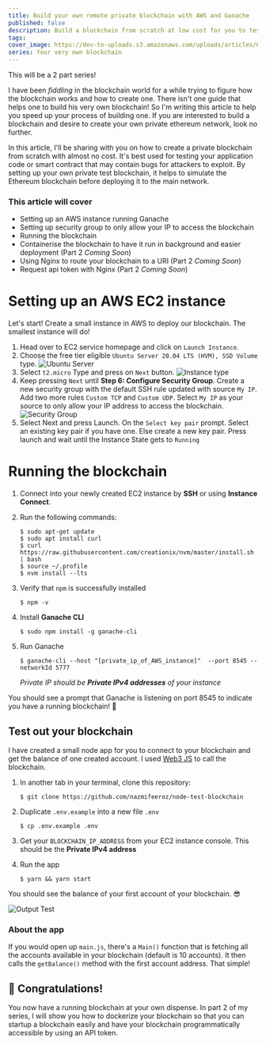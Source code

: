 ```yaml
---
title: Build your own remote private blockchain with AWS and Ganache
published: false
description: Build a blockchain from scratch at low cost for you to test for your development
tags:
cover_image: https://dev-to-uploads.s3.amazonaws.com/uploads/articles/6rjxsyts6q1zsamt31jl.jpg
series: Your very own blockchain
---
```


This will be a 2 part series!

I have been _fiddling_ in the blockchain world for a while trying to figure how the blockchain works and how to create one. There isn't one guide that helps one to build his very own blockchain! So I'm writing this article to help you speed up your process of building one. If you are interested to build a blockchain and desire to create your own private ethereum network, look no further.

In this article, I'll be sharing with you on how to create a private blockchain from scratch with almost no cost. It's best used for testing your application code or smart contract that may contain bugs for attackers to exploit. By setting up your own private test blockchain, it helps to simulate the Ethereum blockchain before deploying it to the main network.

### This article will cover

- Setting up an AWS instance running Ganache
- Setting up security group to only allow your IP to access the blockchain
- Running the blockchain
- Containerise the blockchain to have it run in background and easier deployment (Part 2 _Coming Soon_)
- Using Nginx to route your blockchain to a URI (Part 2 _Coming Soon_)
- Request api token with Nginx (Part 2 _Coming Soon_)

# Setting up an AWS EC2 instance

Let's start! Create a small instance in AWS to deploy our blockchain. The smallest instance will do!

1. Head over to EC2 service homepage and click on `Launch Instance`.
2. Choose the free tier eligible `Ubuntu Server 20.04 LTS (HVM), SSD Volume` type.
   ![Ubuntu Server](https://dev-to-uploads.s3.amazonaws.com/uploads/articles/ftcq7w65qoh26inut8q4.png)
3. Select `t2.micro` Type and press on `Next` button.
   ![Instance type](https://dev-to-uploads.s3.amazonaws.com/uploads/articles/jyzt0kiylsyd6gaain2t.png)
4. Keep pressing `Next` until **Step 6: Configure Security Group**. Create a new security group with the default SSH rule updated with source `My IP`. Add two more rules `Custom TCP` and `Custom UDP`. Select `My IP` as your source to only allow your IP address to access the blockchain.
   ![Security Group](https://dev-to-uploads.s3.amazonaws.com/uploads/articles/06j1fd05m6yjs2lwdfb5.png)
5. Select Next and press Launch. On the `Select key pair` prompt. Select an existing key pair if you have one. Else create a new key pair. Press launch and wait until the Instance State gets to `Running`

# Running the blockchain

1. Connect into your newly created EC2 instance by **SSH** or using **Instance Connect**.
2. Run the following commands:
    ```shell
    $ sudo apt-get update
    $ sudo apt install curl
    $ curl https://raw.githubusercontent.com/creationix/nvm/master/install.sh | bash
    $ source ~/.profile
    $ nvm install --lts
    ```
3. Verify that `npm` is successfully installed
    ```shell
    $ npm -v
    ```
4. Install **Ganache CLI**
    ```shell
    $ sudo npm install -g ganache-cli
    ```
5. Run Ganache
    ```shell
    $ ganache-cli --host "[private_ip_of_AWS_instance]"  --port 8545 --networkId 5777
    ```

    _Private IP should be **Private IPv4 addresses** of your instance_

You should see a prompt that Ganache is listening on port 8545 to indicate you have a running blockchain! :tada:
## Test out your blockchain

I have created a small node app for you to connect to your blockchain and get the balance of one created account. I used [Web3 JS](https://web3js.readthedocs.io/en/v1.5.2/) to call the blockchain.

1. In another tab in your terminal, clone this repository:
    ```shell
    $ git clone https://github.com/nazmifeeroz/node-test-blockchain
    ```

2. Duplicate `.env.example` into a new file `.env`
    ```
    $ cp .env.example .env
    ```

3. Get your `BLOCKCHAIN_IP_ADDRESS` from your EC2 instance console. This should be the **Private IPv4 address**

4. Run the app

    ```
    $ yarn && yarn start
    ```

You should see the balance of your first account of your blockchain. :sunglasses:

![Output Test](https://dev-to-uploads.s3.amazonaws.com/uploads/articles/4ep4rudvrjlz81cofitc.png)

### About the app

If you would open up `main.js`, there's a `Main()` function that is fetching all the accounts available in your blockchain (default is 10 accounts). It then calls the `getBalance()` method with the first account address. That simple!

## :tada: Congratulations!

You now have a running blockchain at your own dispense. In part 2 of my series, I will show you how to dockerize your blockchain so that you can startup a blockchain easily and have your blockchain programmatically accessible by using an API token.
